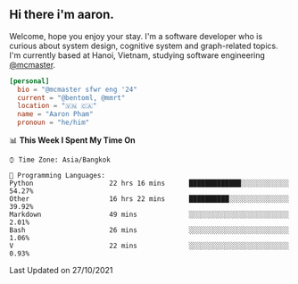<h2><b>Hi there i'm aaron. </b></h2>

Welcome, hope you enjoy your stay. I'm a software developer who is curious about system design, cognitive system and graph-related topics. I'm currently based at Hanoi, Vietnam, studying software engineering [@mcmaster](https://www.mcmaster.ca/).

```toml
[personal]
  bio = "@mcmaster sfwr eng '24"
  current = "@bentoml, @mmrt"
  location = "🇻🇳 🇨🇦"
  name = "Aaron Pham"
  pronoun = "he/him"
```
<!--<img src="https://github-readme-stats.vercel.app/api?username=aarnphm&show_icons=true&count_private=true&theme=dark" height="170"/>-->
<!--<img src="https://github-readme-stats.vercel.app/api/top-langs/?username=aarnphm&layout=compact&hide=css&theme=dark" height="170" />-->

<!--START_SECTION:waka-->
📊 **This Week I Spent My Time On** 

```text
⌚︎ Time Zone: Asia/Bangkok

💬 Programming Languages: 
Python                   22 hrs 16 mins      █████████████░░░░░░░░░░░░   54.27% 
Other                    16 hrs 22 mins      ██████████░░░░░░░░░░░░░░░   39.92% 
Markdown                 49 mins             ░░░░░░░░░░░░░░░░░░░░░░░░░   2.01% 
Bash                     26 mins             ░░░░░░░░░░░░░░░░░░░░░░░░░   1.06% 
V                        22 mins             ░░░░░░░░░░░░░░░░░░░░░░░░░   0.93%

```


 Last Updated on 27/10/2021
<!--END_SECTION:waka-->
